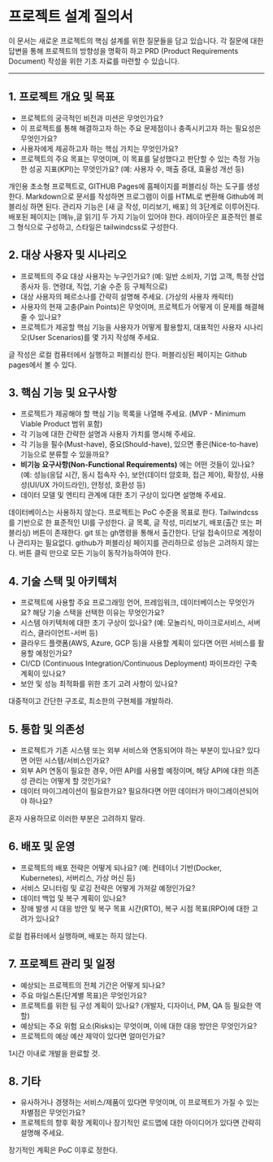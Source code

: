 # 프로젝트 설계 질의서

이 문서는 새로운 프로젝트의 핵심 설계를 위한 질문들을 담고 있습니다. 각 질문에 대한 답변을 통해 프로젝트의 방향성을 명확히 하고 PRD (Product Requirements Document) 작성을 위한 기초 자료를 마련할 수 있습니다.

---

## 1. 프로젝트 개요 및 목표

*   프로젝트의 궁극적인 비전과 미션은 무엇인가요?
*   이 프로젝트를 통해 해결하고자 하는 주요 문제점이나 충족시키고자 하는 필요성은 무엇인가요?
*   사용자에게 제공하고자 하는 핵심 가치는 무엇인가요?
*   프로젝트의 주요 목표는 무엇이며, 이 목표를 달성했다고 판단할 수 있는 측정 가능한 성공 지표(KPI)는 무엇인가요? (예: 사용자 수, 매출 증대, 효율성 개선 등)

개인용 초소형 프로젝트로, GITHUB Pages에 홈페이지를 퍼블리싱 하는 도구를 생성한다.
Markdown으로 문서를 작성하면 프로그램이 이를 HTML로 변환해 Github에 퍼블리싱 하면 된다.
관리자 기능은 [새 글 작성, 미리보기, 배포] 의 3단계로 이루어진다.
배포된 페이지는 [메뉴,글 읽기] 두 가지 기능이 있어야 한다.
레이아웃은 표준적인 블로그 형식으로 구성하고, 스타일은 tailwindcss로 구성한다.


## 2. 대상 사용자 및 시나리오

*   프로젝트의 주요 대상 사용자는 누구인가요? (예: 일반 소비자, 기업 고객, 특정 산업 종사자 등. 연령대, 직업, 기술 수준 등 구체적으로)
*   대상 사용자의 페르소나를 간략히 설명해 주세요. (가상의 사용자 캐릭터)
*   사용자의 현재 고충(Pain Points)은 무엇이며, 프로젝트가 어떻게 이 문제를 해결해 줄 수 있나요?
*   프로젝트가 제공할 핵심 기능을 사용자가 어떻게 활용할지, 대표적인 사용자 시나리오(User Scenarios)를 몇 가지 작성해 주세요.

글 작성은 로컬 컴퓨터에서 실행하고 퍼블리싱 한다.
퍼블리싱된 페이지는 Github pages에서 볼 수 있다.

## 3. 핵심 기능 및 요구사항

*   프로젝트가 제공해야 할 핵심 기능 목록을 나열해 주세요. (MVP - Minimum Viable Product 범위 포함)
*   각 기능에 대한 간략한 설명과 사용자 가치를 명시해 주세요.
*   각 기능을 필수(Must-have), 중요(Should-have), 있으면 좋은(Nice-to-have) 기능으로 분류할 수 있을까요?
*   **비기능 요구사항(Non-Functional Requirements)** 에는 어떤 것들이 있나요? (예: 성능(응답 시간, 동시 접속자 수), 보안(데이터 암호화, 접근 제어), 확장성, 사용성(UI/UX 가이드라인), 안정성, 호환성 등)
*   데이터 모델 및 엔티티 관계에 대한 초기 구상이 있다면 설명해 주세요.

데이터베이스는 사용하지 않는다. 프로젝트는 PoC 수준을 목표로 한다. 
Tailwindcss를 기반으로 한 표준적인 UI를 구성한다.
글 목록, 글 작성, 미리보기, 배포(출간 또는 퍼블리싱) 버튼이 존재한다.
git 또는 gh명령을 통해서 출간한다.
단일 접속이므로 계정이나 관리자는 필요없다.
github가 퍼블리싱 페이지를 관리하므로 성능은 고려하지 않는다.
버튼 클릭 만으로 모든 기능이 동작가능하여야 한다.

## 4. 기술 스택 및 아키텍처

*   프로젝트에 사용할 주요 프로그래밍 언어, 프레임워크, 데이터베이스는 무엇인가요? 해당 기술 스택을 선택한 이유는 무엇인가요?
*   시스템 아키텍처에 대한 초기 구상이 있나요? (예: 모놀리식, 마이크로서비스, 서버리스, 클라이언트-서버 등)
*   클라우드 플랫폼(AWS, Azure, GCP 등)을 사용할 계획이 있다면 어떤 서비스를 활용할 예정인가요?
*   CI/CD (Continuous Integration/Continuous Deployment) 파이프라인 구축 계획이 있나요?
*   보안 및 성능 최적화를 위한 초기 고려 사항이 있나요?

대중적이고 간단한 구조로, 최소한의 구현체를 개발하라.


## 5. 통합 및 의존성

*   프로젝트가 기존 시스템 또는 외부 서비스와 연동되어야 하는 부분이 있나요? 있다면 어떤 시스템/서비스인가요?
*   외부 API 연동이 필요한 경우, 어떤 API를 사용할 예정이며, 해당 API에 대한 의존성 관리는 어떻게 할 것인가요?
*   데이터 마이그레이션이 필요한가요? 필요하다면 어떤 데이터가 마이그레이션되어야 하나요?

혼자 사용하므로 이러한 부분은 고려하지 말라.

## 6. 배포 및 운영

*   프로젝트의 배포 전략은 어떻게 되나요? (예: 컨테이너 기반(Docker, Kubernetes), 서버리스, 가상 머신 등)
*   서비스 모니터링 및 로깅 전략은 어떻게 가져갈 예정인가요?
*   데이터 백업 및 복구 계획이 있나요?
*   장애 발생 시 대응 방안 및 복구 목표 시간(RTO), 복구 시점 목표(RPO)에 대한 고려가 있나요?

로컬 컴퓨터에서 실행하며, 배포는 하지 않는다.

## 7. 프로젝트 관리 및 일정

*   예상되는 프로젝트의 전체 기간은 어떻게 되나요?
*   주요 마일스톤(단계별 목표)은 무엇인가요?
*   프로젝트를 위한 팀 구성 계획이 있나요? (개발자, 디자이너, PM, QA 등 필요한 역할)
*   예상되는 주요 위험 요소(Risks)는 무엇이며, 이에 대한 대응 방안은 무엇인가요?
*   프로젝트의 예상 예산 제약이 있다면 얼마인가요?

1시간 이내로 개발을 완료할 것.

## 8. 기타

*   유사하거나 경쟁하는 서비스/제품이 있다면 무엇이며, 이 프로젝트가 가질 수 있는 차별점은 무엇인가요?
*   프로젝트의 향후 확장 계획이나 장기적인 로드맵에 대한 아이디어가 있다면 간략히 설명해 주세요. 

장기적인 계획은 PoC 이후로 정한다.